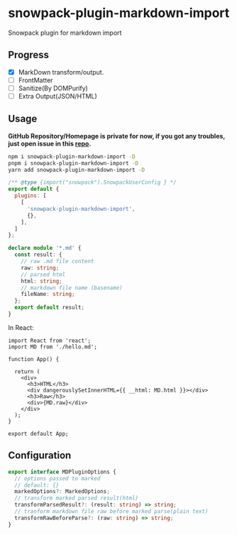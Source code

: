 # snowpack-plugin-markdown-import

Snowpack plugin for markdown import

## Progress

- [x] MarkDown transform/output.
- [ ] FrontMatter
- [ ] Sanitize(By DOMPurify)
- [ ] Extra Output(JSON/HTML)

## Usage

**GitHub Repository/Homepage is private for now, if you got any troubles, just open issue in this [repo](https://github.com/linbudu599/Blog).**

```bash
npm i snowpack-plugin-markdown-import -D
pnpm i snowpack-plugin-markdown-import -D
yarn add snowpack-plugin-markdown-import -D
```

```javascript
/** @type {import("snowpack").SnowpackUserConfig } */
export default {
  plugins: [
    [
      'snowpack-plugin-markdown-import',
      {},
    ],
  ]
};
```


```typescript
declare module '*.md' {
  const result: {
    // raw .md file content
    raw: string;
    // parsed html
    html: string;
    // markdown file name (basename)
    fileName: string;
  };
  export default result;
}
```

In React:

```tsx
import React from 'react';
import MD from './hello.md';

function App() {

  return (
    <div>
      <h3>HTML</h3>
      <div dangerouslySetInnerHTML={{ __html: MD.html }}></div>
      <h3>Raw</h3>
      <div>{MD.raw}</div>
    </div>
  );
}

export default App;

```


## Configuration

```typescript
export interface MDPluginOptions {
  // options passed to marked
  // default: {}
  markedOptions?: MarkedOptions;
  // transform marked parsed result(html)
  transformParsedResult?: (result: string) => string;
  // tranform markdown file raw before marked parse(plain text)
  transformRawBeforeParse?: (raw: string) => string;
}
```
